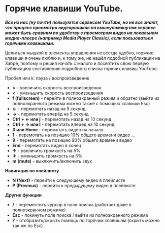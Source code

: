 # Горячие клавиши YouTube.
_**Все из нас (ну почти) пользуются сервисом YouTube, но не все знают, что процесс просмотра видеороликов на вышеупомянутом сервисе может быть сравним по удобству с просмотром видео на локальном медиа-плеере (например Media Player Classic), если пользоваться горячими клавишами.**_

Целиться мышкой в элементы управления не всегда удобно, горячие клавиши я очень люблю и, к тому же, не нашёл подобной публикации на Хабре, поэтому и решил начать с малого и посвятить свою первую публикацию составлению подробного списка горячих клавиш YouTube.

Пробел или k: пауза / воспроизведение
- **>** - увеличить скорость воспроизведения
- **<** - уменьшить скорость воспроизведения
- **f (fullscreen)** - перейти в полноэкранный режим и обратно (выйти из полноэкранного режима можно также с помощью клавиши Esc)
- **←** - перемотать назад на 5 секунд
- **→** - перемотать вперёд на 5 секунд
- **Ctrl + ← или j** - перемотать назад на 10 секунд
- **Ctrl + → или l** - перемотать вперёд на 10 секунд
- **0 или Home** - перемотать видео на начало
- **1** - перемотать на позицию 10% общего времени видео
…
- **9** - перемотать на позицию 90% общего времени видео
- **End** - перемотать видео в конец
- **↑** - увеличить громкость на 5%
- **↓** - уменьшить громкость на 5%
- **m (mute)** - выключить/включить звук

**Навигация по плейлисту**

- **N (Next)** - перейти к следующему видео в плейлисте
- **P (Previous)** - перейти к предыдущему видео в плейлисте

**Другие функции**

- **/** - переместить курсор в поле поиска (работает даже в полноэкранном режиме)
- **Esc** - покинуть поле поиска / выйти из полноэкранного режима
- **?** - отобразить/скрыть помощь по горячим клавишам (скрыть можно так же по Esc)
